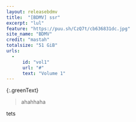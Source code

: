 ```yaml
---
layout: releasebdmv
title:  "[BDMV] ssr"
excerpt: "lul"
feature: "https://puu.sh/CzQ7t/cb636831dc.jpg"
site_name: "BDMV"
credit: "mastah"
totalsize: "51 GiB"
urls:
  - 
      id: "vol1"
      url: "#"
      text: "Volume 1"
---
```


{:.greenText}
> ahahhaha

tets